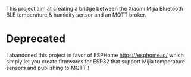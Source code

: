 This project aim at creating a bridge between the Xiaomi Mijia Bluetooth BLE temperature & humidity sensor and an MQTT broker.

# Deprecated
I abandoned this project in favor of ESPHome https://esphome.io/ which simply let you create firmwares for ESP32 that support Mijia temperature sensors and publishing to MQTT !
